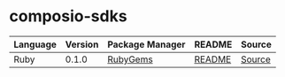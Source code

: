 # composio-sdks

|Language|Version|Package Manager|README|Source|
|-|-|-|-|-|
|Ruby|0.1.0|[RubyGems](https://rubygems.org/gems/composio/versions/0.1.0)|[README](https://github.com/konfig-dev/composio-sdks/tree/HEAD/ruby#readme)|[Source](https://github.com/konfig-dev/composio-sdks/tree/HEAD/ruby)|